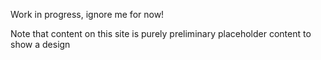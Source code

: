 Work in progress, ignore me for now!

Note that content on this site is purely preliminary placeholder content to
show a design
